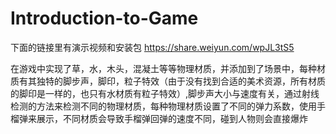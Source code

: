 # Introduction-to-Game
下面的链接里有演示视频和安装包
https://share.weiyun.com/wpJL3tS5

在游戏中实现了草，水，木头，混凝土等等物理材质，并添加到了场景中，每种材质有其独特的脚步声，脚印，粒子特效（由于没有找到合适的美术资源，所有材质的脚印是一样的，也只有水材质有粒子特效）,脚步声大小与速度有关，通过射线检测的方法来检测不同的物理材质，每种物理材质设置了不同的弹力系数，使用手榴弹来展示，不同材质会导致手榴弹回弹的速度不同，碰到人物则会直接爆炸
